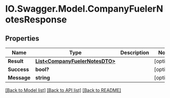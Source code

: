 # IO.Swagger.Model.CompanyFuelerNotesResponse
## Properties

Name | Type | Description | Notes
------------ | ------------- | ------------- | -------------
**Result** | [**List&lt;CompanyFuelerNotesDTO&gt;**](CompanyFuelerNotesDTO.md) |  | [optional] 
**Success** | **bool?** |  | [optional] 
**Message** | **string** |  | [optional] 

[[Back to Model list]](../README.md#documentation-for-models) [[Back to API list]](../README.md#documentation-for-api-endpoints) [[Back to README]](../README.md)

